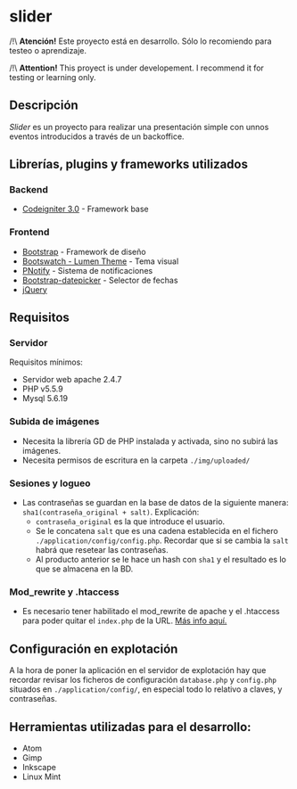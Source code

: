 # slider
/!\ **Atención!** Este proyecto está en desarrollo. Sólo lo recomiendo para testeo o aprendizaje.

/!\ **Attention!** This proyect is under developement. I recommend it for testing or learning only.

## Descripción
*Slider* es un proyecto para realizar una presentación simple con unnos eventos introducidos a través de un backoffice.

## Librerías, plugins y frameworks utilizados
### Backend
- [Codeigniter 3.0](http://www.codeigniter.com/) - Framework base

### Frontend
- [Bootstrap](http://getbootstrap.com/) - Framework de diseño
- [Bootswatch - Lumen Theme](http://bootswatch.com/) - Tema visual
- [PNotify](http://sciactive.com/pnotify/) - Sistema de notificaciones
- [Bootstrap-datepicker](https://github.com/eternicode/bootstrap-datepicker) - Selector de fechas
- [jQuery](http://jquery.com/)

## Requisitos
### Servidor
Requisitos mínimos:
- Servidor web apache 2.4.7
- PHP v5.5.9
- Mysql 5.6.19

### Subida de imágenes
- Necesita la librería GD de PHP instalada y activada, sino no subirá las imágenes.
- Necesita permisos de escritura en la carpeta `./img/uploaded/`

### Sesiones y logueo
- Las contraseñas se guardan en la base de datos de la siguiente manera: `sha1(contraseña_original + salt)`. Explicación:
	- `contraseña_original` es la que introduce el usuario.
	- Se le concatena `salt` que es una cadena establecida en el fichero `./application/config/config.php`. Recordar que si se cambia la `salt` habrá que resetear las contraseñas.
	- Al producto anterior se le hace un hash con `sha1` y el resultado es lo que se almacena en la BD.

### Mod_rewrite y .htaccess
- Es necesario tener habilitado el mod_rewrite de apache y el .htaccess para poder quitar el `index.php` de la URL. [Más info aquí.](http://www.codeigniter.com/user_guide/general/urls.html?highlight=mod_rewrite#removing-the-index-php-file)

## Configuración en explotación
A la hora de poner la aplicación en el servidor de explotación hay que recordar revisar los ficheros de configuración `database.php` y `config.php` situados en `./application/config/`, en especial todo lo relativo a claves, y contraseñas.

## Herramientas utilizadas para el desarrollo:
- Atom
- Gimp
- Inkscape
- Linux Mint
